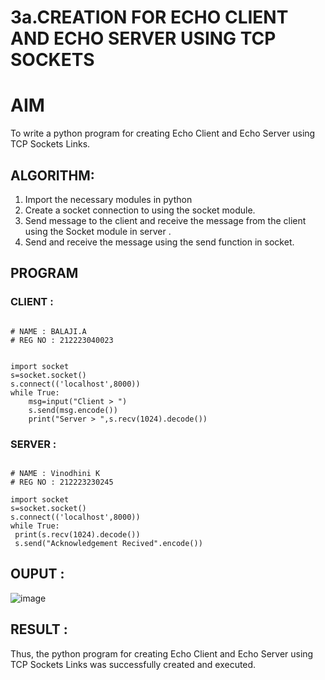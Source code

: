 # 3a.CREATION FOR ECHO CLIENT AND ECHO SERVER USING TCP SOCKETS
# AIM
To write a python program for creating Echo Client and Echo Server using TCP
Sockets Links.
## ALGORITHM:
1. Import the necessary modules in python
2. Create a socket connection to using the socket module.
3. Send message to the client and receive the message from the client using the Socket module in
 server .
4. Send and receive the message using the send function in socket.
## PROGRAM

### CLIENT :
```

# NAME : BALAJI.A
# REG NO : 212223040023


import socket 
s=socket.socket() 
s.connect(('localhost',8000)) 
while True:
    msg=input("Client > ") 
    s.send(msg.encode()) 
    print("Server > ",s.recv(1024).decode())
```

### SERVER :
```

# NAME : Vinodhini K
# REG NO : 212223230245

import socket
s=socket.socket()
s.connect(('localhost',8000))
while True:
 print(s.recv(1024).decode())
 s.send("Acknowledgement Recived".encode())
```

## OUPUT :

![image](https://github.com/user-attachments/assets/e052a5a5-6151-4e1b-9a09-53ad94d2fb0a)

## RESULT :
Thus, the python program for creating Echo Client and Echo Server using TCP Sockets Links 
was successfully created and executed.
